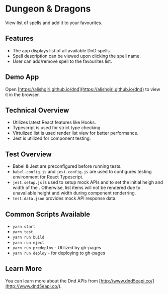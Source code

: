 # Dungeon & Dragons
View list of spells and add it to your favourites.

## Features
- The app displays list of all available DnD spells.
- Spell description can be viewed upon clicking the spell name.
- User can add/remove spell to the favourites list. 

## Demo App
Open [https://alishgiri.github.io/dnd](https://alishgiri.github.io/dnd) to view it in the browser.

## Technical Overview
- Utilizes latest React features like Hooks.
- Typescript is used for strict type checking.
- Virtulized list is used render list view for better performance.
- Jest is utilized for component testing.

## Test Overview
- Babel & Jest are preconfigured before running tests.
- `babel.config.js` and `jest.config.js` are used to configures testing environment for React Typescript.
- `jest.setup.js` is used to setup mock APIs and to set the initial heigh and width of the <AutoSizer />. Otherwise, list items will not be rendered due to unavailable height and width during component renderring.
- `test.data.json` provides mock API response data.

## Common Scripts Available
- `yarn start`
- `yarn test`
- `yarn run build`
- `yarn run eject`
- `yarn run predeploy` - Utilized by gh-pages
- `yarn run deploy` - for deploying to gh-pages 

## Learn More

You can learn more about the Dnd APIs from [http://www.dnd5eapi.co/](http://www.dnd5eapi.co/).
